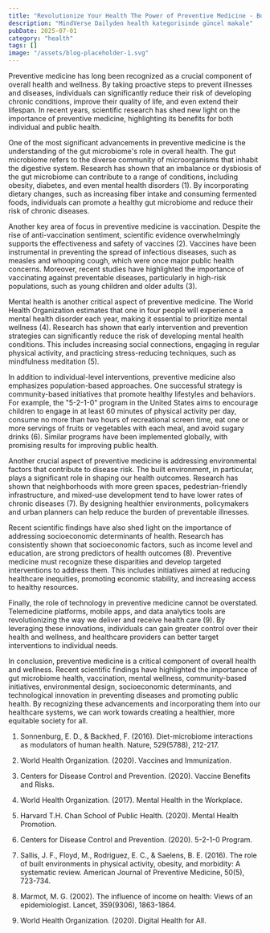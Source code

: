 ```yaml
---
title: "Revolutionize Your Health The Power of Preventive Medicine - Boosting Wellness and Avoiding Chronic Conditions"
description: "MindVerse Dailyden health kategorisinde güncel makale"
pubDate: 2025-07-01
category: "health"
tags: []
image: "/assets/blog-placeholder-1.svg"
---
```


Preventive medicine has long been recognized as a crucial component of overall health and wellness. By taking proactive steps to prevent illnesses and diseases, individuals can significantly reduce their risk of developing chronic conditions, improve their quality of life, and even extend their lifespan. In recent years, scientific research has shed new light on the importance of preventive medicine, highlighting its benefits for both individual and public health.

One of the most significant advancements in preventive medicine is the understanding of the gut microbiome's role in overall health. The gut microbiome refers to the diverse community of microorganisms that inhabit the digestive system. Research has shown that an imbalance or dysbiosis of the gut microbiome can contribute to a range of conditions, including obesity, diabetes, and even mental health disorders (1). By incorporating dietary changes, such as increasing fiber intake and consuming fermented foods, individuals can promote a healthy gut microbiome and reduce their risk of chronic diseases.

Another key area of focus in preventive medicine is vaccination. Despite the rise of anti-vaccination sentiment, scientific evidence overwhelmingly supports the effectiveness and safety of vaccines (2). Vaccines have been instrumental in preventing the spread of infectious diseases, such as measles and whooping cough, which were once major public health concerns. Moreover, recent studies have highlighted the importance of vaccinating against preventable diseases, particularly in high-risk populations, such as young children and older adults (3).

Mental health is another critical aspect of preventive medicine. The World Health Organization estimates that one in four people will experience a mental health disorder each year, making it essential to prioritize mental wellness (4). Research has shown that early intervention and prevention strategies can significantly reduce the risk of developing mental health conditions. This includes increasing social connections, engaging in regular physical activity, and practicing stress-reducing techniques, such as mindfulness meditation (5).

In addition to individual-level interventions, preventive medicine also emphasizes population-based approaches. One successful strategy is community-based initiatives that promote healthy lifestyles and behaviors. For example, the "5-2-1-0" program in the United States aims to encourage children to engage in at least 60 minutes of physical activity per day, consume no more than two hours of recreational screen time, eat one or more servings of fruits or vegetables with each meal, and avoid sugary drinks (6). Similar programs have been implemented globally, with promising results for improving public health.

Another crucial aspect of preventive medicine is addressing environmental factors that contribute to disease risk. The built environment, in particular, plays a significant role in shaping our health outcomes. Research has shown that neighborhoods with more green spaces, pedestrian-friendly infrastructure, and mixed-use development tend to have lower rates of chronic diseases (7). By designing healthier environments, policymakers and urban planners can help reduce the burden of preventable illnesses.

Recent scientific findings have also shed light on the importance of addressing socioeconomic determinants of health. Research has consistently shown that socioeconomic factors, such as income level and education, are strong predictors of health outcomes (8). Preventive medicine must recognize these disparities and develop targeted interventions to address them. This includes initiatives aimed at reducing healthcare inequities, promoting economic stability, and increasing access to healthy resources.

Finally, the role of technology in preventive medicine cannot be overstated. Telemedicine platforms, mobile apps, and data analytics tools are revolutionizing the way we deliver and receive health care (9). By leveraging these innovations, individuals can gain greater control over their health and wellness, and healthcare providers can better target interventions to individual needs.

In conclusion, preventive medicine is a critical component of overall health and wellness. Recent scientific findings have highlighted the importance of gut microbiome health, vaccination, mental wellness, community-based initiatives, environmental design, socioeconomic determinants, and technological innovation in preventing diseases and promoting public health. By recognizing these advancements and incorporating them into our healthcare systems, we can work towards creating a healthier, more equitable society for all.

1. Sonnenburg, E. D., & Backhed, F. (2016). Diet-microbiome interactions as modulators of human health. Nature, 529(5788), 212-217.

2. World Health Organization. (2020). Vaccines and Immunization.

3. Centers for Disease Control and Prevention. (2020). Vaccine Benefits and Risks.

4. World Health Organization. (2017). Mental Health in the Workplace.

5. Harvard T.H. Chan School of Public Health. (2020). Mental Health Promotion.

6. Centers for Disease Control and Prevention. (2020). 5-2-1-0 Program.

7. Sallis, J. F., Floyd, M., Rodriguez, E. C., & Saelens, B. E. (2016). The role of built environments in physical activity, obesity, and morbidity: A systematic review. American Journal of Preventive Medicine, 50(5), 723-734.

8. Marmot, M. G. (2002). The influence of income on health: Views of an epidemiologist. Lancet, 359(9306), 1863-1864.

9. World Health Organization. (2020). Digital Health for All.